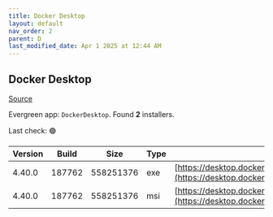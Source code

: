 ```yaml
---
title: Docker Desktop
layout: default
nav_order: 2
parent: D
last_modified_date: Apr 1 2025 at 12:44 AM
---
```


## Docker Desktop

[Source](https://www.docker.com/products/docker-desktop/)

Evergreen app: `DockerDesktop`. Found **2** installers.

Last check: 🟢

| Version | Build  | Size      | Type | URI                                                                                                                                                                    |
| ------- | ------ | --------- | ---- | ---------------------------------------------------------------------------------------------------------------------------------------------------------------------- |
| 4.40.0  | 187762 | 558251376 | exe  | [https://desktop.docker.com/win/main/amd64/187762/Docker%20Desktop%20Installer.exe](https://desktop.docker.com/win/main/amd64/187762/Docker%20Desktop%20Installer.exe) |
| 4.40.0  | 187762 | 558251376 | msi  | [https://desktop.docker.com/win/main/amd64/187762/DockerDesktop.msi](https://desktop.docker.com/win/main/amd64/187762/DockerDesktop.msi)                               |
